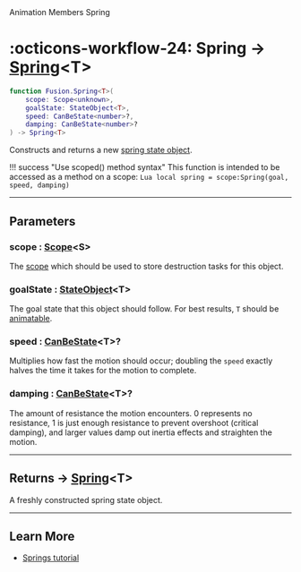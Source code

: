 <nav class="fusiondoc-api-breadcrumbs">
	<span>Animation</span>
	<span>Members</span>
	<span>Spring</span>
</nav>

<h1 class="fusiondoc-api-header" markdown>
	<span class="fusiondoc-api-icon" markdown>:octicons-workflow-24:</span>
	<span class="fusiondoc-api-name">Spring</span>
	<span class="fusiondoc-api-type">
		-> <a href="../../types/spring">Spring</a>&lt;T&gt;
	</span>
</h1>

```Lua
function Fusion.Spring<T>(
	scope: Scope<unknown>,
	goalState: StateObject<T>,
	speed: CanBeState<number>?,
	damping: CanBeState<number>?
) -> Spring<T>
```

Constructs and returns a new [spring state object](../../types/spring).

!!! success "Use scoped() method syntax"
	This function is intended to be accessed as a method on a scope:
	```Lua
	local spring = scope:Spring(goal, speed, damping)
	```

-----

## Parameters

<h3 markdown>
	scope
	<span class="fusiondoc-api-type">
		: <a href="../../../memory/types/scope">Scope</a>&lt;S&gt;
	</span>
</h3>

The [scope](../../../memory/types/scope) which should be used to store
destruction tasks for this object.

<h3 markdown>
	goalState
	<span class="fusiondoc-api-type">
		: <a href="../../../state/types/stateobject">StateObject</a>&lt;T&gt;
	</span>
</h3>

The goal state that this object should follow. For best results, `T` should be
[animatable](../../types/animatable).

<h3 markdown>
	speed
	<span class="fusiondoc-api-type">
		: <a href="../../../state/types/canbestate">CanBeState</a>&lt;T&gt;?
	</span>
</h3>

Multiplies how fast the motion should occur; doubling the `speed` exactly halves
the time it takes for the motion to complete.

<h3 markdown>
	damping
	<span class="fusiondoc-api-type">
		: <a href="../../../state/types/canbestate">CanBeState</a>&lt;T&gt;?
	</span>
</h3>

The amount of resistance the motion encounters. 0 represents no resistance,
1 is just enough resistance to prevent overshoot (critical damping), and larger
values damp out inertia effects and straighten the motion.

-----

<h2 markdown>
	Returns
	<span class="fusiondoc-api-type">
		-> <a href="../../types/spring">Spring</a>&lt;T&gt;
	</span>
</h2>

A freshly constructed spring state object.

-----

## Learn More

- [Springs tutorial](../../../../tutorials/animation/springs)